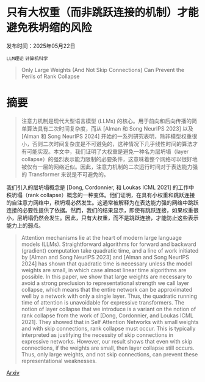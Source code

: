 # 只有大权重（而非跳跃连接的机制）才能避免秩坍缩的风险

发布时间：2025年05月22日

`LLM理论` `计算机科学`

> Only Large Weights (And Not Skip Connections) Can Prevent the Perils of Rank Collapse

# 摘要

> 注意力机制是现代大型语言模型 (LLMs) 的核心。用于前向和后向传播的简单算法具有二次时间复杂度，而从 [Alman 和 Song NeurIPS 2023] 以及 [Alman 和 Song NeurIPS 2024] 开始的一系列研究表明，除非模型权重很小，否则二次时间复杂度是不可避免的，这种情况下几乎线性时间的算法才有可能实现。本文中，我们证明了大权重是避免一种名为层坍塌（layer collapse）的强烈表示能力限制的必要条件，这意味着整个网络可以很好地被仅有一层的网络近似。因此，注意力机制的二次运行时间对于表达能力强的 Transformer 来说是不可避免的。

我们引入的层坍塌概念是 [Dong, Cordonnier, 和 Loukas ICML 2021] 的工作中秩坍塌（rank collapse）概念的一种变体。他们证明，在具有小权重和跳跃连接的自注意力网络中，秩坍塌必然发生。这通常被解释为在表达能力强的网络中跳跃连接的必要性提供了依据。然而，我们的结果显示，即使有跳跃连接，如果权重很小，层坍塌仍然会发生。因此，只有大权重，而不是跳跃连接，才能防止这些表示能力上的弱点。

> Attention mechanisms lie at the heart of modern large language models (LLMs). Straightforward algorithms for forward and backward (gradient) computation take quadratic time, and a line of work initiated by [Alman and Song NeurIPS 2023] and [Alman and Song NeurIPS 2024] has shown that quadratic time is necessary unless the model weights are small, in which case almost linear time algorithms are possible. In this paper, we show that large weights are necessary to avoid a strong preclusion to representational strength we call layer collapse, which means that the entire network can be approximated well by a network with only a single layer. Thus, the quadratic running time of attention is unavoidable for expressive transformers.
  The notion of layer collapse that we introduce is a variant on the notion of rank collapse from the work of [Dong, Cordonnier, and Loukas ICML 2021]. They showed that in Self Attention Networks with small weights and with skip connections, rank collapse must occur. This is typically interpreted as justifying the necessity of skip connections in expressive networks. However, our result shows that even with skip connections, if the weights are small, then layer collapse still occurs. Thus, only large weights, and not skip connections, can prevent these representational weaknesses.

[Arxiv](https://arxiv.org/abs/2505.16284)